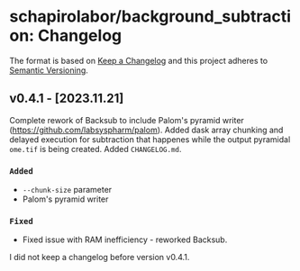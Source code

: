 # schapirolabor/background_subtraction: Changelog

The format is based on [Keep a Changelog](https://keepachangelog.com/en/1.0.0/)
and this project adheres to [Semantic Versioning](https://semver.org/spec/v2.0.0.html).

## v0.4.1 - [2023.11.21]

Complete rework of Backsub to include Palom's pyramid writer (https://github.com/labsyspharm/palom).
Added dask array chunking and delayed execution for subtraction that happenes while the output pyramidal `ome.tif` is being created.
Added `CHANGELOG.md`.

### `Added`
- `--chunk-size` parameter
- Palom's pyramid writer

### `Fixed`
- Fixed issue with RAM inefficiency - reworked Backsub.


I did not keep a changelog before version v0.4.1.